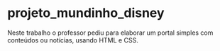 # projeto_mundinho_disney
Neste trabalho o professor pediu para elaborar um portal simples com conteúdos ou notícias, usando HTML e CSS.
